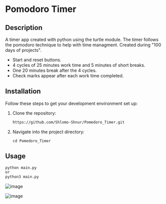 # Pomodoro Timer

## Description
A timer app created with python using the turtle module. The timer follows the pomodoro technique to help with time managment. Created during "100 days of projects". 
* Start and reset buttons.
* 4 cycles of 25 minutes work time and 5 minutes of short breaks.
* One 20 minutes break after the 4 cycles.
* Check marks appear after each work time completed.

## Installation
Follow these steps to get your development environment set up:

1. Clone the repository:
   ```bash
   https://github.com/Shlomo-Shnur/Pomedoro_Timer.git
2. Navigate into the project directory:
   ```
   cd Pomedoro_Timer

## Usage
  ```bash
  python main.py
  or
  python3 main.py
  ```

![image](https://github.com/user-attachments/assets/05baff7b-393f-48fa-81ab-a10e9689bae5)



![image](https://github.com/user-attachments/assets/c32c929c-f331-4a11-90e1-6be40701c10b)

